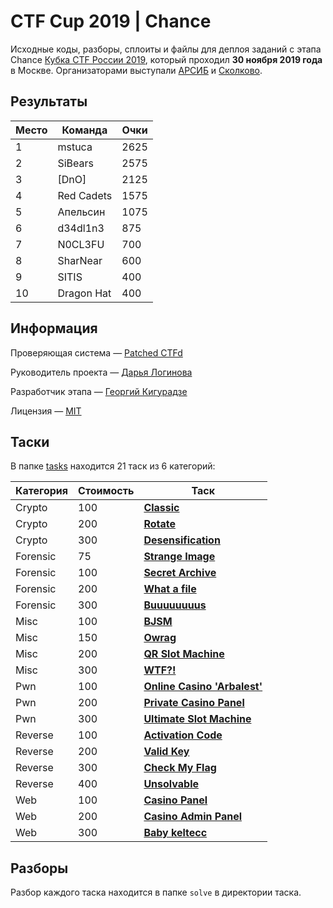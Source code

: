 # CTF Cup 2019 | Chance

Исходные коды, разборы, сплоиты и файлы для деплоя заданий с этапа Chance [Кубка CTF России 2019](https://ctfcup.ru/), который проходил **30 ноября 2019 года** в Москве. Организаторами выступали [АРСИБ](http://aciso.ru) и [Сколково](https://sk.ru).


## Результаты

| Место | Команда | Очки |
|-------|---------|------|
| 1 | mstuca | 2625 |
| 2 | SiBears | 2575 |
| 3 | \[DnO\] | 2125 |
| 4 | Red Cadets | 1575 |
| 5 | Апельсин | 1075 |
| 6 | d34dl1n3 | 875 |
| 7 | N0CL3FU | 700 |
| 8 | SharNear | 600 |
| 9 | SITIS | 400 |
| 10 | Dragon Hat | 400 |


## Информация

Проверяющая система — [Patched CTFd](https://github.com/revervand/CTFd-Chance/)

Руководитель проекта — [Дарья Логинова](https://github.com/deviantwish)

Разработчик этапа — [Георгий Кигурадзе](https://github.com/revervand)

Лицензия — [MIT](LICENSE)


## Таски

В папке [tasks](tasks/) находится 21 таск из 6 категорий:

| Категория | Стоимость | Таск |
|-----------|-----------|------|
| Crypto | 100 | [**Classic**](tasks/crypto/crypto_100) | 
| Crypto | 200 | [**Rotate**](tasks/crypto/crypto_200) |
| Crypto | 300 | [**Desensification**](tasks/crypto/crypto_300) |
| Forensic | 75 | [**Strange Image**](tasks/crypto/forensic_75) |
| Forensic | 100 | [**Secret Archive**](tasks/crypto/forensic_100) |
| Forensic | 200 | [**What a file**](tasks/crypto/forensic_200) |
| Forensic | 300 | [**Buuuuuuuus**](tasks/crypto/forensic_300) |
| Misc | 100 | [**BJSM**](tasks/crypto/misc_100) |
| Misc | 150 | [**Owrag**](tasks/crypto/misc_150) |
| Misc | 200 | [**QR Slot Machine**](tasks/crypto/misc_200) |
| Misc | 300 | [**WTF?!**](tasks/crypto/misc_300) |
| Pwn | 100 | [**Online Casino 'Arbalest'**](tasks/crypto/pwn_100) |
| Pwn | 200 | [**Private Casino Panel**](tasks/crypto/pwn_200) |
| Pwn | 300 | [**Ultimate Slot Machine**](tasks/crypto/pwn_300) |
| Reverse | 100 | [**Activation Code**](tasks/crypto/reverse_100) |
| Reverse | 200 | [**Valid Key**](tasks/crypto/reverse_200) |
| Reverse | 300 | [**Check My Flag**](tasks/crypto/reverse_300) |
| Reverse | 400 | [**Unsolvable**](tasks/crypto/reverse_400) |
| Web | 100 | [**Casino Panel**](tasks/crypto/web_100) |
| Web | 200 | [**Casino Admin Panel**](tasks/crypto/web_200) |
| Web | 300 | [**Baby keltecc**](tasks/crypto/web_300) |


## Разборы

Разбор каждого таска находится в папке `solve` в директории таска. 
